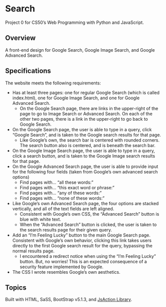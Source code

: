 # Search
Project 0 for CS50’s Web Programming with Python and JavaScript.

## Overview
A front-end design for Google Search, Google Image Search, and Google Advanced Search.

## Specifications
The website meets the following requirements:
* Has at least three pages: one for regular Google Search (which is called index.html), one for Google Image Search, and one for Google Advanced Search.
  * On the Google Search page, there are links in the upper-right of the page to go to Image Search or Advanced Search. On each of the other two pages, there is a link in the upper-right to go back to Google Search.
* On the Google Search page, the user is able to type in a query, click “Google Search”, and is taken to the Google search results for that page.
  * Like Google’s own, the search bar is centered with rounded corners. The search button also is centered, and is beneath the search bar.
* On the Google Image Search page, the user is able to type in a query, click a search button, and is taken to the Google Image search results for that page.
* On the Google Advanced Search page, the user is able to provide input for the following four fields (taken from Google’s own advanced search options)
  * Find pages with… “all these words:”
  * Find pages with… “this exact word or phrase:”
  * Find pages with… “any of these words:”
  * Find pages with… “none of these words:”
* Like Google’s own Advanced Search page, the four options are stacked vertically, and all of the text fields are left aligned.
  * Consistent with Google’s own CSS, the “Advanced Search” button is blue with white text.
  * When the “Advanced Search” button is clicked, the user is taken to the search results page for their given query.
* Add an “I’m Feeling Lucky” button to the main Google Search page. Consistent with Google’s own behavior, clicking this link takes users directly to the first Google search result for the query, bypassing the normal results page.
  * I encountered a redirect notice when using the “I’m Feeling Lucky” button. But, no worries! This is an expected consequence of a security feature implemented by Google.
* The CSS I wrote resembles Google’s own aesthetics.

## Topics
Built with HTML, SaSS, BootStrap v5.1.3, and [JsAction Library](https://github.com/google/jsaction).
